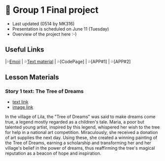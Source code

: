 # 📘 Group 1 Final project 
+ Last updated (0514 by MK316)
+ Presentation is scheduled on June 11 (Tuesday)
+ Overview of the project here :-)

## Useful Links
|💦[Emoji](https://gist.github.com/rxaviers/7360908) | 💦[Text material](https://raw.githubusercontent.com/MK316/Spring2024/main/DLTESOL/project/story01.txt) | 💦[CodePage] | 💦[APP#1] | 💦[APP#2]

## Lesson Materials
### Story 1 text: The Tree of Dreams 
+ [text link](https://raw.githubusercontent.com/MK316/Spring2024/main/DLTESOL/project/story01.txt)
+ [image link](https://github.com/MK316/Spring2024/blob/main/DLTESOL/project/Story01.png)
  
**<Synopsis>**
In the village of Lila, the "Tree of Dreams" was said to make dreams come true, a legend mostly regarded as a children's tale. Maria, a poor but talented young artist, inspired by this legend, whispered her wish to the tree for help in a national art competition. Miraculously, she received a donation of art supplies the next day. Using these, she created a winning painting of the Tree of Dreams, earning a scholarship and transforming her and her village's belief in the power of dreams, thus reaffirming the tree's magical reputation as a beacon of hope and inspiration.
